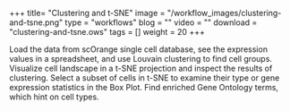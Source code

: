 +++
title= "Clustering and t-SNE"
image =  "/workflow_images/clustering-and-tsne.png"
type = "workflows"
blog =  ""
video = ""
download = "clustering-and-tsne.ows"
tags = []
weight = 20
+++

Load the data from scOrange single cell database, see the expression values in a spreadsheet, and use Louvain clustering to find cell groups. Visualize cell landscape in a t-SNE projection and inspect the results of clustering. Select a subset of cells in t-SNE to examine their type or gene expression statistics in the Box Plot. Find enriched Gene Ontology terms, which hint on cell types.